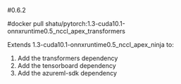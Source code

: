 #0.6.2

#docker pull shatu/pytorch:1.3-cuda10.1-onnxruntime0.5_nccl_apex_transformers

Extends 1.3-cuda10.1-onnxruntime0.5_nccl_apex_ninja to:
1) Add the transformers dependency
2) Add the tensorboard dependency
3) Add the azureml-sdk dependency
